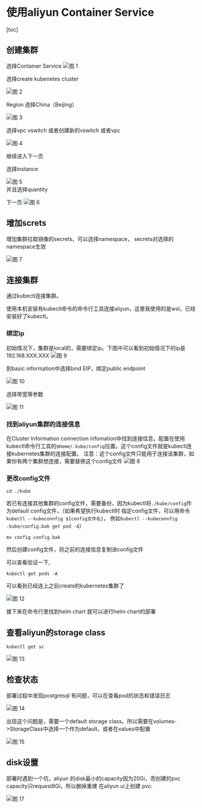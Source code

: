 # 使用aliyun Container Service

[toc]

## 创建集群

选择Container Service
![图 1](asset_IMG/%20%E4%BD%BF%E7%94%A8Container%20Service%E5%9C%A8Aliyun%E6%90%AD%E5%BB%BAkubenetes%E9%9B%86%E7%BE%A4/IMG_20221207-194029002.png)  

选择create kubenetes cluster

![图 2](asset_IMG/%20%E4%BD%BF%E7%94%A8Container%20Service%E5%9C%A8Aliyun%E6%90%AD%E5%BB%BAkubenetes%E9%9B%86%E7%BE%A4/IMG_20221207-194426581.png)  

Region 选择China（Beijing）

![图 3](asset_IMG/%20%E4%BD%BF%E7%94%A8Container%20Service%E5%9C%A8Aliyun%E6%90%AD%E5%BB%BAkubenetes%E9%9B%86%E7%BE%A4/IMG_20221207-194513592.png)  

选择vpc vswitch 或者创建新的vswitch 或者vpc

![图 4](asset_IMG/%20%E4%BD%BF%E7%94%A8Container%20Service%E5%9C%A8Aliyun%E6%90%AD%E5%BB%BAkubenetes%E9%9B%86%E7%BE%A4/IMG_20221207-230938653.png)  

继续进入下一页

选择instance

![图 5](asset_IMG/%20%E4%BD%BF%E7%94%A8Container%20Service%E5%9C%A8Aliyun%E6%90%AD%E5%BB%BAkubenetes%E9%9B%86%E7%BE%A4/IMG_20221207-231107219.png)  
并且选择quantity

下一页
![图 6](asset_IMG/%20%E4%BD%BF%E7%94%A8Container%20Service%E5%9C%A8Aliyun%E6%90%AD%E5%BB%BAkubenetes%E9%9B%86%E7%BE%A4/IMG_20221207-231218996.png)  

## 增加screts

增加集群拉取镜像的secrets，可以选择namespace， secrets对选择的namespace生效

![图 7](asset_IMG/%20%E4%BD%BF%E7%94%A8Container%20Service%E5%9C%A8Aliyun%E6%90%AD%E5%BB%BAkubenetes%E9%9B%86%E7%BE%A4/IMG_20221207-231922368.png)  

## 连接集群

通过kubectl连接集群。

使用本机安装有kubectl命令的命令行工具连接aliyun，这里我使用的是wsl，已经安装好了kubectl。

### 绑定ip

初始情况下，集群是local的，需要绑定ip。下图中可以看到初始情况下的ip是192.168.XXX.XXX
![图 9](asset_IMG/%20%E4%BD%BF%E7%94%A8Container%20Service%E5%9C%A8Aliyun%E6%90%AD%E5%BB%BAkubenetes%E9%9B%86%E7%BE%A4/IMG_20221210-134434304.png)  

到basic information中选择bind EIP，绑定public endpoint

![图 10](asset_IMG/%20%E4%BD%BF%E7%94%A8Container%20Service%E5%9C%A8Aliyun%E6%90%AD%E5%BB%BAkubenetes%E9%9B%86%E7%BE%A4/IMG_20221210-135010918.png)  

选择带宽等参数

![图 11](asset_IMG/%20%E4%BD%BF%E7%94%A8Container%20Service%E5%9C%A8Aliyun%E6%90%AD%E5%BB%BAkubenetes%E9%9B%86%E7%BE%A4/IMG_20221210-135148585.png)  

### 找到aliyun集群的连接信息

在Cluster Information connection infomation中找到连接信息，配置在使用kubectl命令行工具的`$Home/.kube/config`位置。这个config文件就是kubectl连接kubernetes集群的连接配置。
注意：这个config文件只能用于连接该集群，如果你有两个集群想连接，需要替换这个config文件
![图 8](asset_IMG/%20%E4%BD%BF%E7%94%A8Container%20Service%E5%9C%A8Aliyun%E6%90%AD%E5%BB%BAkubenetes%E9%9B%86%E7%BE%A4/IMG_20221210-134336970.png)  

### 更改config文件

```shell
cd ./kube 
```

若已有连接其他集群的config文件，需要备份，因为kubectl将`./kube/config`作为default config文件，（如果希望执行kubectl时 指定config文件，可以用命令 `kubectl --kubeconnfig ${config文件名}`， 例如`kubectl --kubeconnfig .kube/config.bak get pod -A`）

```shell
mv config config.bak
```

然后创建config文件，将之前的连接信息复制进config文件

可以查看验证一下,

```shell
kubectl get pods -A
```

可以看到已经连上之前create的kubernetes集群了

![图 12](asset_IMG/%20%E4%BD%BF%E7%94%A8Container%20Service%E5%9C%A8Aliyun%E6%90%AD%E5%BB%BAkubenetes%E9%9B%86%E7%BE%A4/IMG_20221210-140609051.png)  

接下来在命令行里找到helm chart 就可以进行helm chart的部署

## 查看aliyun的storage class

```shell
kubectl get sc
```

![图 13](asset_IMG/%20%E4%BD%BF%E7%94%A8Container%20Service%E5%9C%A8Aliyun%E6%90%AD%E5%BB%BAkubenetes%E9%9B%86%E7%BE%A4/IMG_20221210-154626468.png)  

## 检查状态

部署过程中发现postgresql 有问题，可以在查看pod的状态和错误日志

![图 14](asset_IMG/%20%E4%BD%BF%E7%94%A8Container%20Service%E5%9C%A8Aliyun%E6%90%AD%E5%BB%BAkubenetes%E9%9B%86%E7%BE%A4/IMG_20221210-155222248.png)  

出现这个问题是，需要一个default storage class。所以需要在volumes->StorageClass中选择一个作为default，或者在values中配置

![图 15](asset_IMG/%20%E4%BD%BF%E7%94%A8Container%20Service%E5%9C%A8Aliyun%E6%90%AD%E5%BB%BAkubenetes%E9%9B%86%E7%BE%A4/IMG_20221210-155325048.png)  

## disk设置

部署时遇到一个坑，aliyun 的disk最小的capacity因为20Gi，而创建的pvc  capacity只request8Gi，所以删掉重建
在aliyun ui上创建 pvc:

![图 17](asset_IMG/%20%E4%BD%BF%E7%94%A8Container%20Service%E5%9C%A8Aliyun%E6%90%AD%E5%BB%BAkubenetes%E9%9B%86%E7%BE%A4/IMG_20221210-170018670.png)  

